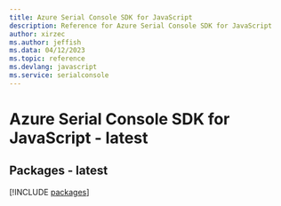 ```yaml
---
title: Azure Serial Console SDK for JavaScript
description: Reference for Azure Serial Console SDK for JavaScript
author: xirzec
ms.author: jeffish
ms.data: 04/12/2023
ms.topic: reference
ms.devlang: javascript
ms.service: serialconsole
---
```

# Azure Serial Console SDK for JavaScript - latest
## Packages - latest
[!INCLUDE [packages](serial-console-index.md)]